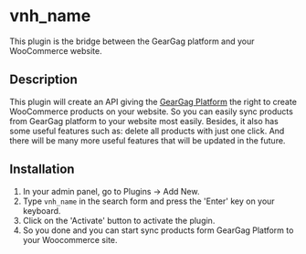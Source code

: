 # vnh_name #

This plugin is the bridge between the GearGag platform and your WooCommerce website.

## Description ##

This plugin will create an API giving the [GearGag Platform](https://geargag.com) the right to create WooCommerce products on your website.
So you can easily sync products from GearGag platform to your website most easily.
Besides, it also has some useful features such as: delete all products with just one click.
And there will be many more useful features that will be updated in the future.

## Installation ##

1. In your admin panel, go to Plugins -> Add New.
2. Type `vnh_name` in the search form and press the 'Enter' key on your keyboard.
3. Click on the 'Activate' button to activate the plugin.
3. So you done and you can start sync products form GearGag Platform to your Woocommerce site.


